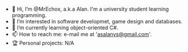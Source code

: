 - 👋 Hi, I’m @MrEchox, a.k.a Alan. I'm a university student learning programming.
- 👀 I’m interested in software developmet, game design and databases.
- 🌱 I’m currently learning object-oriented C#.
- 📫 How to reach me: e-mail me at 'asalanys@gmail.com'.
- 🏆 Personal projects: N/A
